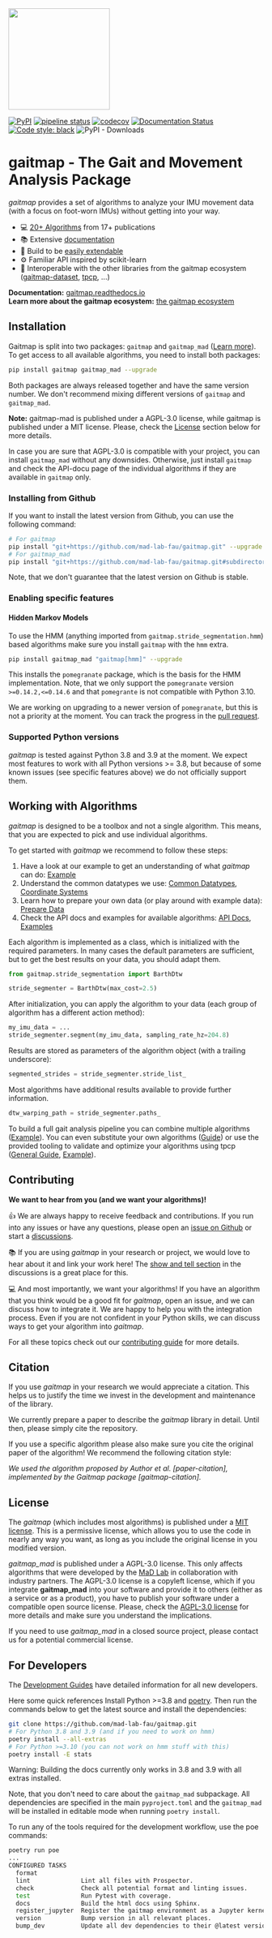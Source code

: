 <img src="./docs/_static/logo/gaitmap_logo_with_text.png" height="200">

[![PyPI](https://img.shields.io/pypi/v/gaitmap)](https://pypi.org/project/gaitmap/)
[![pipeline status](https://github.com/mad-lab-fau/gaitmap/workflows/Test%20and%20Lint/badge.svg)](https://github.com/mad-lab-fau/gaitmap/actions/workflows/test-and-lint.yml)
[![codecov](https://codecov.io/gh/mad-lab-fau/gaitmap/branch/master/graph/badge.svg?token=5NP5ZZ3KGX)](https://codecov.io/gh/mad-lab-fau/gaitmap)
[![Documentation Status](https://readthedocs.org/projects/gaitmap/badge/?version=latest)](https://gaitmap.readthedocs.io/en/latest/README.html)
[![Code style: black](https://img.shields.io/badge/code%20style-black-000000.svg)](https://github.com/psf/black)
![PyPI - Downloads](https://img.shields.io/pypi/dm/gaitmap)

# gaitmap - The Gait and Movement Analysis Package

*gaitmap* provides a set of algorithms to analyze your IMU movement data (with a focus on foot-worn IMUs) without 
getting into your way.

- 💻 [20+ Algorithms](https://gaitmap.readthedocs.io/en/latest/modules/index.html) from 17+ publications
- 📚 Extensive [documentation](https://gaitmap.readthedocs.io/en/latest/)
- 📝 Build to be [easily extendable](https://gaitmap.readthedocs.io/en/latest/source/user_guide/create_own_algorithm.html)
- ⚙️ Familiar API inspired by scikit-learn
- 🤝 Interoperable with the other libraries from the gaitmap ecosystem ([gaitmap-dataset](https://github.com/mad-lab-fau/gaitmap-datasets), [tpcp](https://github.com/mad-lab-fau/tpcp), ...)

**Documentation:** [gaitmap.readthedocs.io](https://gaitmap.readthedocs.io/en/latest/README.html)<br>
**Learn more about the gaitmap ecosystem:** [the gaitmap ecosystem](https://gaitmap.readthedocs.io/en/latest/source/user_guide/gaitmap_ecosystem.html)

## Installation

Gaitmap is split into two packages: `gaitmap` and `gaitmap_mad` ([Learn more](https://gaitmap.readthedocs.io/en/latest/source/user_guide/gaitmap_mad.html)).
To get access to all available algorithms, you need to install both packages:

```bash
pip install gaitmap gaitmap_mad --upgrade
```

Both packages are always released together and have the same version number.
We don't recommend mixing different versions of `gaitmap` and `gaitmap_mad`.

**Note:** gaitmap-mad is published under a AGPL-3.0 license, while gaitmap is published under a MIT license.
Please, check the [License](#license) section below for more details.

In case you are sure that AGPL-3.0 is compatible with your project, you can install `gaitmap_mad` without any downsides.
Otherwise, just install `gaitmap` and check the API-docu page of the individual algorithms if they are available in
`gaitmap` only.

### Installing from Github

If you want to install the latest version from Github, you can use the following command:

```bash
# For gaitmap
pip install "git+https://github.com/mad-lab-fau/gaitmap.git" --upgrade
# For gaitmap_mad
pip install "git+https://github.com/mad-lab-fau/gaitmap.git#subdirectory=gaitmap_mad"
```

Note, that we don't guarantee that the latest version on Github is stable.

### Enabling specific features

#### Hidden Markov Models

To use the HMM (anything imported from `gaitmap.stride_segmentation.hmm`) based algorithms make sure you install `gaitmap` with the `hmm` extra.

```bash
pip install gaitmap_mad "gaitmap[hmm]" --upgrade
```
This installs the `pomegranate` package, which is the basis for the HMM implementation.
Note, that we only support the `pomegranate` version `>=0.14.2,<=0.14.6` and that `pomegrante` is not compatible with 
Python 3.10.

We are working on upgrading to a newer version of `pomegranate`, but this is not a priority at the moment.
You can track the progress in the [pull request](https://github.com/mad-lab-fau/gaitmap/pull/20).

### Supported Python versions

*gaitmap* is tested against Python 3.8 and 3.9 at the moment.
We expect most features to work with all Python versions >= 3.8, but because of some known issues 
(see specific features above) we do not officially support them.

## Working with Algorithms

*gaitmap* is designed to be a toolbox and not a single algorithm.
This means, that you are expected to pick and use individual algorithms.

To get started with *gaitmap* we recommend to follow these steps:

1. Have a look at our example to get an understanding of what *gaitmap* can do: [Example](https://gaitmap.readthedocs.io/en/latest/auto_examples/index.html)
2. Understand the common datatypes we use: [Common Datatypes](https://gaitmap.readthedocs.io/en/latest/source/user_guide/datatypes.html), [Coordinate Systems](https://gaitmap.readthedocs.io/en/latest/source/user_guide/coordinate_systems.html)
3. Learn how to prepare your own data (or play around with example data): [Prepare Data](https://gaitmap.readthedocs.io/en/latest/source/user_guide/prepare_data.html) 
4. Check the API docs and examples for available algorithms: [API Docs](https://gaitmap.readthedocs.io/en/latest/modules/index.html), [Examples](https://gaitmap.readthedocs.io/en/latest/auto_examples/index.html)

Each algorithm is implemented as a class, which is initialized with the required parameters.
In many cases the default parameters are sufficient, but to get the best results on your data, you should adapt them.

```python
from gaitmap.stride_segmentation import BarthDtw

stride_segmenter = BarthDtw(max_cost=2.5)
```

After initialization, you can apply the algorithm to your data (each group of algorithm has a different action method):

```python
my_imu_data = ...
stride_segmenter.segment(my_imu_data, sampling_rate_hz=204.8)
```

Results are stored as parameters of the algorithm object (with a trailing underscore):

```python
segmented_strides = stride_segmenter.stride_list_
```

Most algorithms have additional results available to provide further information.

```python
dtw_warping_path = stride_segmenter.paths_
```

To build a full gait analysis pipeline you can combine multiple algorithms ([Example](https://gaitmap.readthedocs.io/en/latest/auto_examples/full_pipelines/mad_gait_pipeline.html#sphx-glr-auto-examples-full-pipelines-mad-gait-pipeline-py)).
You can even substitute your own algorithms ([Guide](https://gaitmap.readthedocs.io/en/latest/source/user_guide/create_own_algorithm.html)) or use the provided tooling to validate
and optimize your algorithms using tpcp ([General Guide](https://tpcp.readthedocs.io/en/latest/guides/index.html#optimization-and-validation), [Example](https://gaitmap.readthedocs.io/en/latest/auto_examples/datasets_and_pipelines/gridsearch.html#sphx-glr-auto-examples-datasets-and-pipelines-gridsearch-py)).

## Contributing

**We want to hear from you (and we want your algorithms)!**

👍 We are always happy to receive feedback and contributions.
If you run into any issues or have any questions, please open an [issue on Github](https://github.com/mad-lab-fau/gaitmap/issues)
or start a [discussions](https://github.com/mad-lab-fau/gaitmap/discussions/).

📚 If you are using *gaitmap* in your research or project, we would love to hear about it and link your work here! The [show and tell section](https://github.com/mad-lab-fau/gaitmap/discussions/categories/show-and-tell)
in the discussions is a great place for this.

💻 And most importantly, we want your algorithms!
If you have an algorithm that you think would be a good fit for *gaitmap*, open an issue, and we can discuss how to integrate it.
We are happy to help you with the integration process.
Even if you are not confident in your Python skills, we can discuss ways to get your algorithm into *gaitmap*.

For all these topics check out our [contributing guide](https://gaitmap.readthedocs.io/en/latest/source/user_guide/contributing.html) for more details.

## Citation

If you use *gaitmap* in your research we would appreciate a citation.
This helps us to justify the time we invest in the development and maintenance of the library.

We currently prepare a paper to describe the *gaitmap* library in detail.
Until then, please simply cite the repository.

If you use a specific algorithm please also make sure you cite the original paper of the algorithm!
We recommend the following citation style:

*We used the algorithm proposed by Author et al. [paper-citation], implemented by the Gaitmap package [gaitmap-citation].*

## License

The *gaitmap* (which includes most algorithms) is published under a [MIT license](https://opensource.org/license/mit/).
This is a permissive license, which allows you to use the code in nearly any way you want, as long as you include the
original license in you modified version.

*gaitmap_mad* is published under a AGPL-3.0 license.
This only affects algorithms that were developed by the [MaD Lab](https://www.mad.tf.fau.de/) in collaboration with industry partners.
The AGPL-3.0 license is a copyleft license, which if you integrate **gaitmap_mad** into your software and provide it to 
others (either as a service or as a product), you have to publish your software under a compatible open source license.
Please, check the [AGPL-3.0 license](https://www.gnu.org/licenses/agpl-3.0.en.html) for more details and make sure
you understand the implications.

If you need to use *gaitmap_mad* in a closed source project, please contact us for a potential commercial license.

## For Developers

The [Development Guides](https://gaitmap.readthedocs.io/en/latest/source/development/index.html#development) have detailed information for all new developers.

Here some quick references
Install Python >=3.8 and [poetry](https://python-poetry.org).
Then run the commands below to get the latest source and install the dependencies:

```bash
git clone https://github.com/mad-lab-fau/gaitmap.git
# For Python 3.8 and 3.9 (and if you need to work on hmm)
poetry install --all-extras
# For Python >=3.10 (you can not work on hmm stuff with this)
poetry install -E stats
```

Warning: Building the docs currently only works in 3.8 and 3.9 with all extras installed.

Note, that you don't need to care about the `gaitmap_mad` subpackage.
All dependencies are specified in the main `pyproject.toml` and the `gaitmap_mad` will be installed in editable mode
when running `poetry install`.

To run any of the tools required for the development workflow, use the poe commands:

```bash
poetry run poe
...
CONFIGURED TASKS
  format            
  lint              Lint all files with Prospector.
  check             Check all potential format and linting issues.
  test              Run Pytest with coverage.
  docs              Build the html docs using Sphinx.
  register_jupyter  Register the gaitmap environment as a Jupyter kernel for testing.
  version           Bump version in all relevant places.
  bump_dev          Update all dev dependencies to their @latest version.

```
